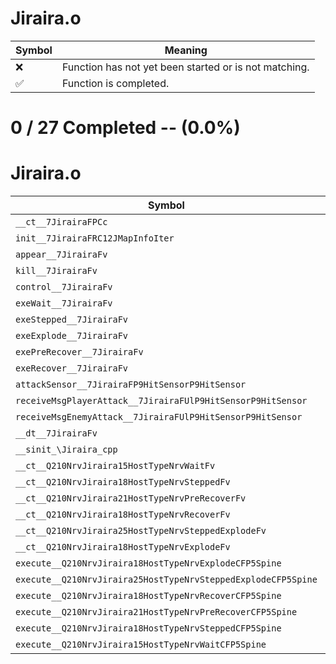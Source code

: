 # Jiraira.o
| Symbol | Meaning 
| ------------- | ------------- 
| :x: | Function has not yet been started or is not matching. 
| :white_check_mark: | Function is completed. 


# 0 / 27 Completed -- (0.0%)
# Jiraira.o
| Symbol | Decompiled? |
| ------------- | ------------- |
| `__ct__7JirairaFPCc` | :x: |
| `init__7JirairaFRC12JMapInfoIter` | :x: |
| `appear__7JirairaFv` | :x: |
| `kill__7JirairaFv` | :x: |
| `control__7JirairaFv` | :x: |
| `exeWait__7JirairaFv` | :x: |
| `exeStepped__7JirairaFv` | :x: |
| `exeExplode__7JirairaFv` | :x: |
| `exePreRecover__7JirairaFv` | :x: |
| `exeRecover__7JirairaFv` | :x: |
| `attackSensor__7JirairaFP9HitSensorP9HitSensor` | :x: |
| `receiveMsgPlayerAttack__7JirairaFUlP9HitSensorP9HitSensor` | :x: |
| `receiveMsgEnemyAttack__7JirairaFUlP9HitSensorP9HitSensor` | :x: |
| `__dt__7JirairaFv` | :x: |
| `__sinit_\Jiraira_cpp` | :x: |
| `__ct__Q210NrvJiraira15HostTypeNrvWaitFv` | :x: |
| `__ct__Q210NrvJiraira18HostTypeNrvSteppedFv` | :x: |
| `__ct__Q210NrvJiraira21HostTypeNrvPreRecoverFv` | :x: |
| `__ct__Q210NrvJiraira18HostTypeNrvRecoverFv` | :x: |
| `__ct__Q210NrvJiraira25HostTypeNrvSteppedExplodeFv` | :x: |
| `__ct__Q210NrvJiraira18HostTypeNrvExplodeFv` | :x: |
| `execute__Q210NrvJiraira18HostTypeNrvExplodeCFP5Spine` | :x: |
| `execute__Q210NrvJiraira25HostTypeNrvSteppedExplodeCFP5Spine` | :x: |
| `execute__Q210NrvJiraira18HostTypeNrvRecoverCFP5Spine` | :x: |
| `execute__Q210NrvJiraira21HostTypeNrvPreRecoverCFP5Spine` | :x: |
| `execute__Q210NrvJiraira18HostTypeNrvSteppedCFP5Spine` | :x: |
| `execute__Q210NrvJiraira15HostTypeNrvWaitCFP5Spine` | :x: |
